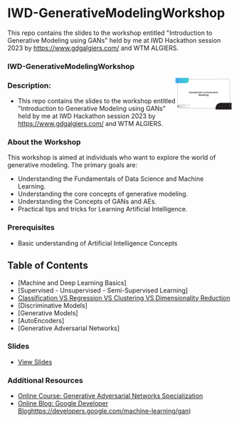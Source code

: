 # IWD-GenerativeModelingWorkshop
This repo contains the slides to the workshop entitled "Introduction to Generative Modeling using GANs" held by me at IWD Hackathon session 2023 by https://www.gdgalgiers.com/ and WTM ALGIERS.
### IWD-GenerativeModelingWorkshop
<img align="right" src="Slides-1.jpg" alt="Alt Text" width="25%" height="25%">

### Description:
- This repo contains the slides to the workshop entitled "Introduction to Generative Modeling using GANs" held by me at IWD Hackathon session 2023 by https://www.gdgalgiers.com/ and WTM ALGIERS.
### About the Workshop
This workshop is aimed at individuals who want to explore the world of generative modeling. The primary goals are:
- Understanding the Fundamentals of Data Science and Machine Learning.
- Understanding the core concepts of generative modeling.
- Understanding the Concepts of GANs and AEs.
- Practical tips and tricks for Learning Artificial Intelligence.

### Prerequisites
- Basic understanding of Artificial Intelligence Concepts

## Table of Contents
- [Machine and Deep Learning Basics]
- [Supervised - Unsupervised - Semi-Supervised Learning]
- [Classification VS Regression VS Clustering VS Dimensionality Reduction](#workshop-materials)
- [Discriminative Models]
- [Generative Models]
- [AutoEncoders]
- [Generative Adversarial Networks]

### Slides
- [View Slides](https://github.com/Hypatchia/IWD-GenerativeModelingWorkshop/blob/main/IWD'23%20Algiers%20Slides.pdf)

### Additional Resources
- [Online Course: Generative Adversarial Networks Specialization](https://www.coursera.org/specializations/generative-adversarial-networks-gans)
- [Online Blog: Google Developer Blog](https://developers.google.com/machine-learning/gan)https://developers.google.com/machine-learning/gan)




